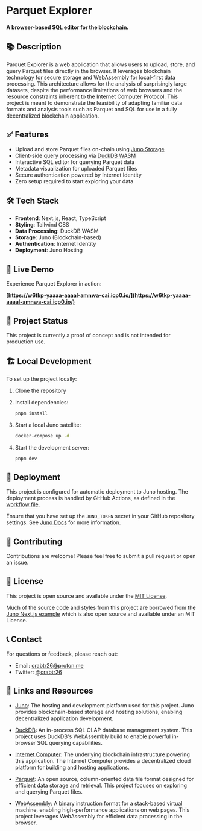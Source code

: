 # Parquet Explorer

**A browser-based SQL editor for the blockchain.**

## 📚 Description

Parquet Explorer is a web application that allows users to upload, store, and query Parquet files directly in the browser. It leverages blockchain technology for secure storage and WebAssembly for local-first data processing. This architecture allows for the analysis of surprisingly large datasets, despite the performance limitations of web browsers and the resource constraints inherent to the Internet Computer Protocol. This project is meant to demonstrate the feasibility of adapting familiar data formats and analysis tools such as Parquet and SQL for use in a fully decentralized blockchain application.

## ✅  Features

- Upload and store Parquet files on-chain using [Juno Storage](https://juno.build/docs/build/storage)
- Client-side query processing via [DuckDB WASM](https://duckdb.org/docs/api/wasm/overview)
- Interactive SQL editor for querying Parquet data
- Metadata visualization for uploaded Parquet files
- Secure authentication powered by Internet Identity
- Zero setup required to start exploring your data

## 🛠️ Tech Stack

- **Frontend**: Next.js, React, TypeScript
- **Styling**: Tailwind CSS
- **Data Processing**: DuckDB WASM
- **Storage**: Juno (Blockchain-based)
- **Authentication**: Internet Identity
- **Deployment**: Juno Hosting

## 🌟 Live Demo

Experience Parquet Explorer in action:

**[https://w6tkp-yaaaa-aaaal-amnwa-cai.icp0.io/](https://w6tkp-yaaaa-aaaal-amnwa-cai.icp0.io/)**

## 🚧 Project Status

This project is currently a proof of concept and is not intended for production use.

## 🏗️ Local Development

To set up the project locally:

1. Clone the repository
2. Install dependencies:

   ```bash
   pnpm install
   ```

3. Start a local Juno satellite:

    ```bash
    docker-compose up -d
    ```

4. Start the development server:

   ```bash
   pnpm dev
   ```

## 🚀 Deployment

This project is configured for automatic deployment to Juno hosting. The deployment process is handled by GitHub Actions, as defined in the [workflow file](.github/workflows/main.yml).

Ensure that you have set up the `JUNO_TOKEN` secret in your GitHub repository settings. See [Juno Docs](https://juno.build/docs/guides/github-actions) for more information.

## 🤝 Contributing

Contributions are welcome! Please feel free to submit a pull request or open an issue.

## 📄 License

This project is open source and available under the [MIT License](LICENSE).

Much of the source code and styles from this project are borrowed from the [Juno Next.js example](https://github.com/junobuild/create-juno/tree/main/templates/nextjs-example) which is also open source and available under an MIT License.

## 📞 Contact

For questions or feedback, please reach out:

- Email: [crabtr26@proton.me](mailto:crabtr26@proton.me)
- Twitter: [@crabtr26](https://x.com/crabtr26)

## 🔗 Links and Resources

- [Juno](https://juno.build): The hosting and development platform used for this project. Juno provides blockchain-based storage and hosting solutions, enabling decentralized application development.

- [DuckDB](https://duckdb.org): An in-process SQL OLAP database management system. This project uses DuckDB's WebAssembly build to enable powerful in-browser SQL querying capabilities.

- [Internet Computer](https://internetcomputer.org): The underlying blockchain infrastructure powering this application. The Internet Computer provides a decentralized cloud platform for building and hosting applications.

- [Parquet](https://parquet.apache.org/): An open source, column-oriented data file format designed for efficient data storage and retrieval. This project focuses on exploring and querying Parquet files.

- [WebAssembly](https://webassembly.org/): A binary instruction format for a stack-based virtual machine, enabling high-performance applications on web pages. This project leverages WebAssembly for efficient data processing in the browser.
